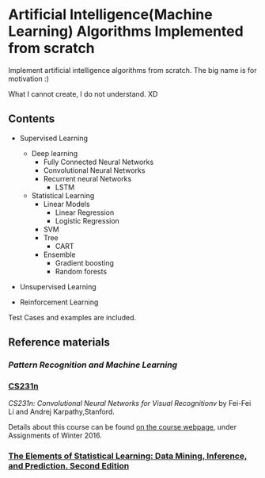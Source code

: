# Artificial Intelligence(Machine Learning) Algorithms Implemented from scratch 

Implement artificial intelligence algorithms from scratch. The big name is for motivation :)

What I cannot create, I do not understand. XD

## Contents
- Supervised Learning
  - Deep learning
    - Fully Connected Neural Networks
	- Convolutional Neural Networks
	- Recurrent neural Networks
	  - LSTM
  - Statistical Learning
	  - Linear Models
	    - Linear Regression
		- Logistic Regression
	  - SVM
	  - Tree
	    - CART
	  - Ensemble
	    - Gradient boosting
		- Random forests

- Unsupervised Learning
- Reinforcement Learning

Test Cases and examples are included.

## Reference materials

### *Pattern Recognition and Machine Learning*

### [CS231n](http://cs231n.github.io/)
*CS231n: Convolutional Neural Networks for Visual Recognitionv* by Fei-Fei Li and Andrej Karpathy,Stanford.

Details about this course can be found [on the course webpage](http://cs231n.github.io/), under Assignments of Winter 2016.

### [The Elements of Statistical Learning: Data Mining, Inference, and Prediction. Second Edition](https://web.stanford.edu/~hastie/ElemStatLearn/)
